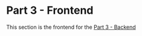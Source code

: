 # Part 3 - Frontend

This section is the frontend for the [Part 3 - Backend](https://github.com/rhexa/fullstackopen-p3)
